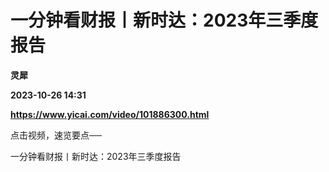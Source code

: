 # 一分钟看财报丨新时达：2023年三季度报告
**灵犀**

**2023-10-26 14:31**

**https://www.yicai.com/video/101886300.html**

点击视频，速览要点──

一分钟看财报丨新时达：2023年三季度报告